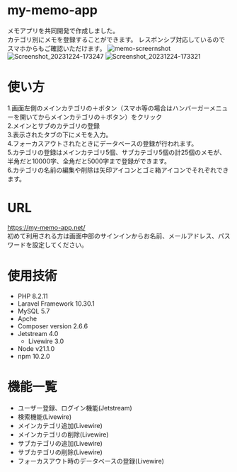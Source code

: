 # my-memo-app
 メモアプリを共同開発で作成しました。<br>
 カテゴリ別にメモを登録することができます。
 レスポンシブ対応しているのでスマホからもご確認いただけます。
![memo-screernshot](https://github.com/Miyajima0828/memo-application/assets/104330386/8460b98d-738e-4521-9ab0-0e941adbbff0)
![Screenshot_20231224-173247](https://github.com/Miyajima0828/memo-application/assets/104330386/7e0dfe14-304a-430f-931d-a9f1b1f4340d)
![Screenshot_20231224-173321](https://github.com/Miyajima0828/memo-application/assets/104330386/31893b05-e7f2-4c2c-bf88-5dd6c6b40a52)


# 使い方
 1.画面左側のメインカテゴリの＋ボタン（スマホ等の場合はハンバーガーメニューを開いてからメインカテゴリの＋ボタン）をクリック<br>
 2.メインとサブのカテゴリの登録<br>
 3.表示されたタブの下にメモを入力。<br>
 4.フォーカスアウトされたときにデータベースの登録が行われます。 <br>
 5.カテゴリの登録はメインカテゴリ5個、サブカテゴリ5個の計25個のメモが、半角だと10000字、全角だと5000字まで登録ができます。<br>
 6.カテゴリの名前の編集や削除は矢印アイコンとゴミ箱アイコンでそれぞれできます。


# URL
https://my-memo-app.net/<br>
初めて利用される方は画面中部のサインインからお名前、メールアドレス、パスワードを設定してください。


# 使用技術
- PHP 8.2.11
- Laravel Framework 10.30.1
- MySQL 5.7
- Apche
- Composer version 2.6.6
- Jetstream 4.0
  - Livewire 3.0
- Node v21.1.0
- npm 10.2.0


# 機能一覧
- ユーザー登録、ログイン機能(Jetstream)
- 検索機能(Livewire)
- メインカテゴリ追加(Livewire)
- メインカテゴリの削除(Livewire)
- サブカテゴリの追加(Livewire)
- サブカテゴリの削除(Livewire)
- フォーカスアウト時のデータベースの登録(Livewire)

